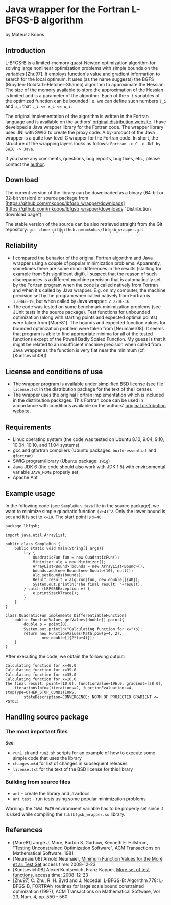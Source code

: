 Java wrapper for the Fortran L-BFGS-B algorithm
===============================================
by Mateusz Kobos

Introduction
------------
L-BFGS-B is a limited-memory quasi-Newton optimization algorithm for solving large nonlinear optimization problems with simple bounds on the variables [Zhu97]. It employs function's value and gradient information to search for the local optimum. It uses (as the name suggests) the BGFS (Broyden-Goldfarb-Fletcher-Shanno) algorithm to approximate the Hessian. The size of the memory available to store the approximation of the Hessian is limited and is a parameter of the algorithm. Each of the `x_i` variables of the optimized function can be bounded i.e. we can define such numbers `l_i` and `u_i` that `l_i <= x_i <= u_i`.

The original implementation of the algorithm is written in the Fortran language and is available on the authors' [original distribution website][]. I have developed a Java wrapper library for the Fortran code. The wrapper library uses JNI with SWIG to create the proxy code. A by-product of the Java wrapper is a quite low-level C wrapper for the Fortran code. In short, the structure of the wrapping layers looks as follows: `Fortran -> C -> JNI by SWIG -> Java`.

[original distribution website]: http://www.ece.northwestern.edu/~nocedal/lbfgsb.html

If you have any comments, questions, bug reports, bug fixes, etc., please contact the [author](http://www.mini.pw.edu.pl/~mkobos/).

Download
--------
The current version of the library can be downloaded as a binary (64-bit or 32-bit version) or source package from [https://github.com/mkobos/lbfgsb_wrapper/downloads](https://github.com/mkobos/lbfgsb_wrapper/downloads "Distribution download page").

The stable version of the source can be also retrieved straight from the Git repository: `git clone git@github.com:mkobos/lbfgsb_wrapper.git`.

Reliability
-----------
- I compared the behavior of the original Fortran algorithm and Java wrapper using a couple of popular minimization problems. Apparently, sometimes there are some minor differences in the results (starting for example from 5th significant digit). I suspect that the reason of such discrepancies is a different machine precision that is automatically set by the Fortran program when the code is called natively from Fortran and when it's called by Java wrapper. E.g. on my computer, the machine precision set by the program when called natively from Fortran is `1.084E-19`, but when called by Java wrapper: `2.220E-16`.
- The code was tested on some benchmark minimization problems (see JUnit tests in the source package). Test functions for unbounded optimization (along with starting points and expected optimal points) were taken from [More81]. The bounds and expected function values for bounded optimization problem were taken from [Neumaier08]. It seems that program is able to find appropriate minima for all of the tested functions except of the Powell Badly Scaled Function. My guess is that it might be related to an insufficient machine precision when called from Java wrapper as the function is very flat near the minimum (cf. [Kuntsevich08]).

License and conditions of use
-----------------------------
- The wrapper program is available under simplified BSD license (see file `license.txt` in the distribution package for the text of the license).
- The wrapper uses the original Fortran implementation which is included in the distribution packages. This Fortran code can be used in accordance with conditions available on the authors' [original distribution website][].

Requirements
------------
- Linux operating system (the code was tested on Ubuntu 8.10, 9.04, 9.10, 10.04, 10.10, and 11.04 systems)
- gcc and gfortran compilers (Ubuntu packages: `build-essential` and `gfortran`)
- SWIG program/library (Ubuntu package: `swig`)
- Java JDK 6 (the code should also work with JDK 1.5) with environmental variable `JAVA_HOME` properly set
- Apache Ant

Example usage
-------------
In the following code (see `SampleRun.java` file in the source package), we want to minimize simple quadratic function `(x+4)^2`. Only the lower bound is set and it is set to `x=10`. The start point is `x=40`.

	package lbfgsb;

	import java.util.ArrayList;

	public class SampleRun {
		public static void main(String[] args){
			try {
				QuadraticFun fun = new QuadraticFun();
				Minimizer alg = new Minimizer();
				ArrayList<Bound> bounds = new ArrayList<Bound>();
				bounds.add(new Bound(new Double(10), null));
				alg.setBounds(bounds);
				Result result = alg.run(fun, new double[]{40});
				System.out.println("The final result: "+result);
			} catch (LBFGSBException e) {
				e.printStackTrace();
			}
		}
	}

	class QuadraticFun implements DifferentiableFunction{
		public FunctionValues getValues(double[] point){
			double p = point[0];
			System.out.println("Calculating function for x="+p);
			return new FunctionValues(Math.pow(p+4, 2), 
					new double[]{2*(p+4)});
		}
	}

After executing the code, we obtain the following output:

	Calculating function for x=40.0
	Calculating function for x=39.0
	Calculating function for x=35.0
	Calculating function for x=10.0
	The final result: point=[10.0], functionValue=196.0, gradient=[28.0], 
		iterationsInfo=(iterations=2, functionEvaluations=4, stopType=OTHER_STOP_CONDITIONS, 
			stateDescription=CONVERGENCE: NORM OF PROJECTED GRADIENT <= PGTOL)

Handling source package
-----------------------

### The most important files

See:

* `run1.sh` and `run2.sh` scripts for an example of how to execute some simple code that uses the library
* `changes.mkd` for list of changes in subsequent releases
* `license.txt` for the text of the BSD license for this library

### Building from source files
* `ant` - create the library and javadocs
* `ant test` - run tests using some popular minimization problems

Warning: the `JAVA_PATH` environment variable has to be properly set since it is used while compiling the `liblbfgsb_wrapper.so` library.

References
----------
- [More81] Jorge J. Moré, Burton S. Garbow, Kenneth E. Hillstrom, "Testing Unconstrained Optimization Software", ACM Transactions on Mathematical Software, 1981
- [Neumaier08] Arnold Neumaier, [Minimum Function Values for the Moré et al. Test Set](http://www.mat.univie.ac.at/~neum/glopt/bounds.html) access time: 2008-12-23
- [Kuntsevich08] Alexei Kuntsevich, Franz Kappel, [Moré set of test functions](http://www.kfunigraz.ac.at/imawww/kuntsevich/solvopt/results/moreset.html), access time: 2008-12-23
- [Zhu97] C. Zhu, R. H. Byrd and J. Nocedal. L-BFGS-B: Algorithm 778: L-BFGS-B, FORTRAN routines for large scale bound constrained optimization (1997), ACM Transactions on Mathematical Software, Vol 23, Num. 4, pp. 550 - 560
